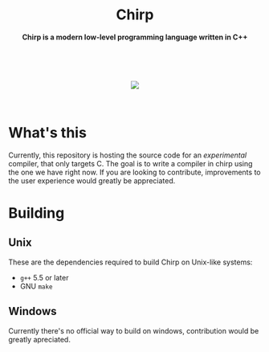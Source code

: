 <h1 align = 'center'>Chirp</h1>

<div align = 'center'>
  <strong>Chirp is a modern low-level programming language written in C++</strong>
</div>

<br><br><br>

<p align = 'center'>
  <img src = 'https://camo.githubusercontent.com/641f171b8217bb22d5951086a25c7c7a037a106c/68747470733a2f2f63646e2e646973636f72646170702e636f6d2f6174746163686d656e74732f3530363135323839363631383935343831322f3538323035313338303737373435313534312f4368697270536d616c6c49636f6e2e706e67'>
</p>

<br>

# What's this

Currently, this repository is hosting the source code for an *experimental* compiler, that only targets C. The goal is to write a compiler in chirp using the one we have right now. If you are looking to contribute, improvements to the user experience would greatly be appreciated.

# Building

## Unix

These are the dependencies required to build Chirp on Unix-like systems:
* `g++` 5.5 or later
* GNU `make`

## Windows

Currently there's no official way to build on windows, contribution would be greatly apreciated.